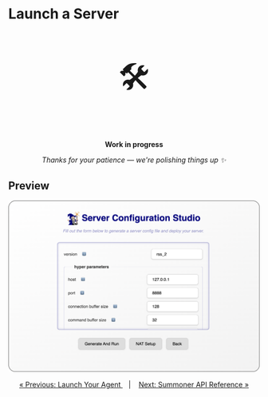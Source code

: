 # Launch a Server

<p align="center" style="font-size: 64px;">🛠️</p>
<p align="center">
  <strong>Work in progress</strong>
</p>
<p align="center">
  <em>Thanks for your patience — we're polishing things up ✨</em>
</p>


## Preview

<p align="center">
  <img width="550px" src="../../assets/screenshots/launch_server_rounded.png"/>
</p>



<p align="center">
  <a href="launch_agent.md">&laquo; Previous: Launch Your Agent </a> &nbsp;&nbsp;&nbsp;|&nbsp;&nbsp;&nbsp; <a href="../../reference/index.md">Next: Summoner API Reference &raquo;</a>
</p>